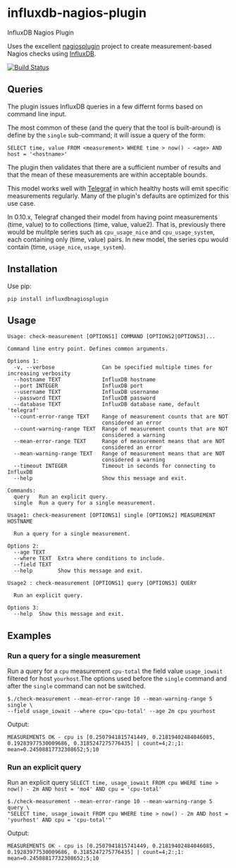 # influxdb-nagios-plugin

InfluxDB Nagios Plugin

Uses the excellent [nagiosplugin](https://pythonhosted.org/nagiosplugin/) project to create
measurement-based Nagios checks using [InfluxDB](https://influxdb.com/).

[![Build Status](https://travis-ci.org/locationlabs/influxdb-nagios-plugin.png)](https://travis-ci.org/locationlabs/influxdb-nagios-plugin)

## Queries

The plugin issues InfluxDB queries in a few differnt forms based on command line input.

The most common of these (and the query that the tool is built-around) is define by the
`single` sub-command; it will issue a query of the form:

    SELECT time, value FROM <measurement> WHERE time > now() - <age> AND host = '<hostname>'

The plugin then validates that there are a sufficient number of results and that the mean of
these measurements are within acceptable bounds.

This model works well with [Telegraf](https://github.com/influxdb/telegraf) in which healthy
hosts will emit specific measurements regularly. Many of the plugin's defaults are optimized
for this use case.

In 0.10.x, Telegraf changed their model from having point measurements (time, value) to
to collections (time, value, value2).  That is, previously there would be mulitple series such as
`cpu_usage_nice` and `cpu_usage_system`, each containing only (time, value) pairs.  In new
model, the series cpu would contain (time, `usage_nice`, `usage_system`).

## Installation

Use pip:

    pip install influxdbnagiosplugin


## Usage

	Usage: check-measurement [OPTIONS1] COMMAND [OPTIONS2|OPTIONS3]...
	
	Command line entry point. Defines common arguments.
	
	Options 1:
	  -v, --verbose               Can be specified multiple times for increasing verbosity
	  --hostname TEXT             InfluxDB hostname
	  --port INTEGER              InfluxDB port
	  --username TEXT             InfluxDB usernanme
	  --password TEXT             InfluxDB password
	  --database TEXT             InfluxDB database name, default 'telegraf'
	  --count-error-range TEXT    Range of measurement counts that are NOT
								  considered an error
	  --count-warning-range TEXT  Range of measurement counts that are NOT
								  considered a warning
	  --mean-error-range TEXT     Range of measurement means that are NOT
								  considered an error
	  --mean-warning-range TEXT   Range of measurement means that are NOT
								  considered a warning
	  --timeout INTEGER           Timeout in seconds for connecting to InfluxDB
	  --help                      Show this message and exit.
	
	Commands:
	  query   Run an explicit query.
	  single  Run a query for a single measurement.
	
	Usage1: check-measurement [OPTIONS1] single [OPTIONS2] MEASUREMENT HOSTNAME
	
	  Run a query for a single measurement.
	
	Options 2:
	  --age TEXT
	  --where TEXT  Extra where conditions to include.
	  --field TEXT
	  --help        Show this message and exit.
	
	Usage2 : check-measurement [OPTIONS1] query [OPTIONS3] QUERY
	
	  Run an explicit query.
	
	Options 3:
	  --help  Show this message and exit.

## Examples

### Run a query for a single measurement
Run a query for a `cpu` measurement `cpu-total`  the field value `usage_iowait` filtered for host `yourhost`.The options used  before the `single` command and after the `single` command can not be switched.

    $./check-measurement --mean-error-range 10 --mean-warning-range 5 single \
    --field usage_iowait --where cpu='cpu-total' --age 2m cpu yourhost

Output:

    MEASUREMENTS OK - cpu is [0.2507941815741449, 0.21819402484046085, 0.19283977530009686, 0.3185247275776435] | count=4;2:;1: mean=0.24508817732308652;5;10

### Run an explicit query
Run an explicit query `SELECT time, usage_iowait FROM cpu WHERE time > now() - 2m AND host = 'mo4' AND cpu = 'cpu-total'` 

    $./check-measurement --mean-error-range 10 --mean-warning-range 5 query \
    "SELECT time, usage_iowait FROM cpu WHERE time > now() - 2m AND host = 'yourhost' AND cpu = 'cpu-total'"

Output:

    MEASUREMENTS OK - cpu is [0.2507941815741449, 0.21819402484046085, 0.19283977530009686, 0.3185247275776435] | count=4;2:;1: mean=0.24508817732308652;5;10

